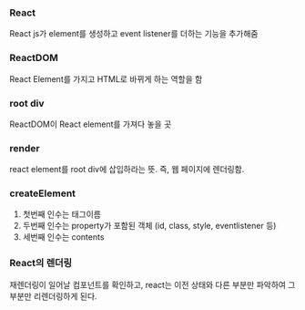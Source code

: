 ### React
React js가 element를 생성하고 event listener를 더하는 기능을 추가해줌

### ReactDOM
React Element를 가지고 HTML로 바뀌게 하는 역할을 함

### root div
ReactDOM이 React element를 가져다 놓을 곳

### render
react element를 root div에 삽입하라는 뜻. 즉, 웹 페이지에 렌더링함.

### createElement
1. 첫번째 인수는 태그이름
2. 두번째 인수는 property가 포함된 객체 (id, class, style, eventlistener 등)
3. 세번째 인수는 contents

### React의 렌더링
재렌더링이 일어날 컴포넌트를 확인하고, react는 이전 상태와 다른 부분만 파악하여 그 부분만 리렌더링하게 된다.
